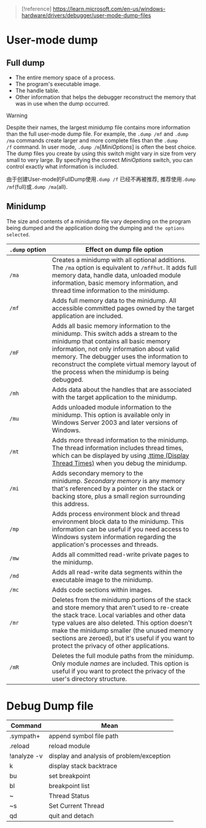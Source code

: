 > [!reference]
> https://learn.microsoft.com/en-us/windows-hardware/drivers/debugger/user-mode-dump-files
# User-mode dump
## Full dump
- The entire memory space of a process.
- The program's executable image.
- The handle table.
- Other information that helps the debugger reconstruct the memory that was in use when the dump occurred.
> [!warning]
> Despite their names, the largest minidump file contains more information than the full user-mode dump file. For example, the `.dump /mf` and `.dump /ma` commands create larger and more complete files than the `.dump /f` command.
   In user mode, `.dump /m`[_MiniOptions_] is often the best choice. The dump files you create by using this switch might vary in size from very small to very large. By specifying the correct _MiniOptions_ switch, you can control exactly what information is included.

由于创建User-mode的FullDump使用`.dump /f` 已经不再被推荐, 推荐使用`.dump /mf`(full)或`.dump /ma`(all).

## Minidump
The size and contents of a minidump file vary depending on the program being dumped and the application doing the dumping and `the options selected`.

|`.dump` option|Effect on dump file option |
|---|---|
|`/ma`|Creates a minidump with all optional additions. The `/ma` option is equivalent to `/mfFhut`. It adds full memory data, handle data, unloaded module information, basic memory information, and thread time information to the minidump.|
|`/mf`|Adds full memory data to the minidump. All accessible committed pages owned by the target application are included.|
|`/mF`|Adds all basic memory information to the minidump. This switch adds a stream to the minidump that contains all basic memory information, not only information about valid memory. The debugger uses the information to reconstruct the complete virtual memory layout of the process when the minidump is being debugged.|
|`/mh`|Adds data about the handles that are associated with the target application to the minidump.|
|`/mu`|Adds unloaded module information to the minidump. This option is available only in Windows Server 2003 and later versions of Windows.|
|`/mt`|Adds more thread information to the minidump. The thread information includes thread times, which can be displayed by using [.ttime (Display Thread Times)](https://learn.microsoft.com/en-us/windows-hardware/drivers/debuggercmds/-ttime--display-thread-times-) when you debug the minidump.|
|`/mi`|Adds secondary memory to the minidump. _Secondary memory_ is any memory that's referenced by a pointer on the stack or backing store, plus a small region surrounding this address.|
|`/mp`|Adds process environment block and thread environment block data to the minidump. This information can be useful if you need access to Windows system information regarding the application's processes and threads.|
|`/mw`|Adds all committed read-write private pages to the minidump.|
|`/md`|Adds all read-write data segments within the executable image to the minidump.|
|`/mc`|Adds code sections within images.|
|`/mr`|Deletes from the minidump portions of the stack and store memory that aren't used to re-create the stack trace. Local variables and other data type values are also deleted. This option doesn't make the minidump smaller (the unused memory sections are zeroed), but it's useful if you want to protect the privacy of other applications.|
|`/mR`|Deletes the full module paths from the minidump. Only module _names_ are included. This option is useful if you want to protect the privacy of the user's directory structure.|

# Debug Dump file
| Command | Mean |
|--|--|
| .sympath+ | append symbol file path |
| .reload | reload module |
| !analyze -v | display and analysis of problem/exception |
| k | display stack backtrace |
| bu | set breakpoint |
| bl | breakpoint list |
| ~ | Thread Status |
| ~s | Set Current Thread |
| qd | quit and detach |
